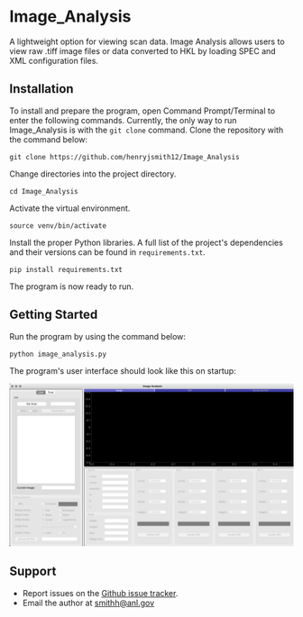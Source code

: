 # Image_Analysis

A lightweight option for viewing scan data. Image Analysis allows users to view raw .tiff image files or data converted to HKL by loading SPEC and XML configuration files. 

## Installation

To install and prepare the program, open Command Prompt/Terminal to enter the following commands. Currently, the only way to run Image_Analysis is with the `git clone` command.  Clone the repository with the command below:

```
git clone https://github.com/henryjsmith12/Image_Analysis
```

Change directories into the project directory.

```
cd Image_Analysis
```

Activate the virtual environment. 

```
source venv/bin/activate
```

Install the proper Python libraries. A full list of the project's dependencies and their versions can be found in `requirements.txt`.

```
pip install requirements.txt
```

The program is now ready to run.

## Getting Started

Run the program by using the command below:

```
python image_analysis.py
```

The program's user interface should look like this on startup:

![Image Analysis GUI on Startup](https://github.com/henryjsmith12/Image_Analysis/blob/master/Screenshots/startup_gui.jpg)

## Support

* Report issues on the [Github issue tracker](https://github.com/henryjsmith12/Image_Analysis/issues).
* Email the author at smithh@anl.gov

